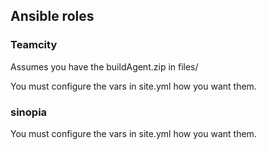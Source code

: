 ## Ansible roles

### Teamcity
Assumes you have the buildAgent.zip in files/

You must configure the vars in site.yml how you want them.

### sinopia

You must configure the vars in site.yml how you want them.